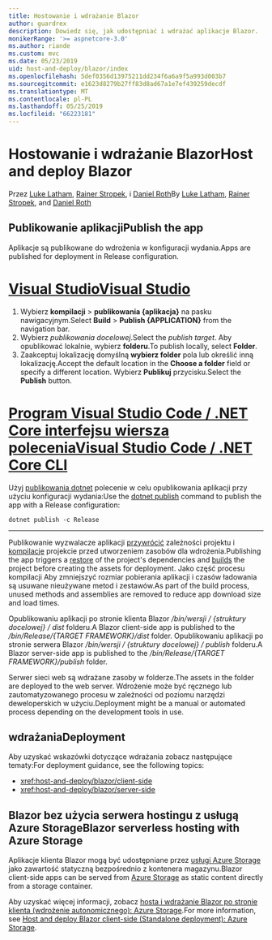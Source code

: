 ```yaml
---
title: Hostowanie i wdrażanie Blazor
author: guardrex
description: Dowiedz się, jak udostępniać i wdrażać aplikacje Blazor.
monikerRange: '>= aspnetcore-3.0'
ms.author: riande
ms.custom: mvc
ms.date: 05/23/2019
uid: host-and-deploy/blazor/index
ms.openlocfilehash: 5def0356d13975211dd234f6a6a9f5a993d003b7
ms.sourcegitcommit: e1623d8279b27ff83d8ad67a1e7ef439259decdf
ms.translationtype: MT
ms.contentlocale: pl-PL
ms.lasthandoff: 05/25/2019
ms.locfileid: "66223181"
---
```

# <a name="host-and-deploy-blazor"></a><span data-ttu-id="e4a05-103">Hostowanie i wdrażanie Blazor</span><span class="sxs-lookup"><span data-stu-id="e4a05-103">Host and deploy Blazor</span></span>

<span data-ttu-id="e4a05-104">Przez [Luke Latham](https://github.com/guardrex), [Rainer Stropek](https://www.timecockpit.com), i [Daniel Roth](https://github.com/danroth27)</span><span class="sxs-lookup"><span data-stu-id="e4a05-104">By [Luke Latham](https://github.com/guardrex), [Rainer Stropek](https://www.timecockpit.com), and [Daniel Roth](https://github.com/danroth27)</span></span>

## <a name="publish-the-app"></a><span data-ttu-id="e4a05-105">Publikowanie aplikacji</span><span class="sxs-lookup"><span data-stu-id="e4a05-105">Publish the app</span></span>

<span data-ttu-id="e4a05-106">Aplikacje są publikowane do wdrożenia w konfiguracji wydania.</span><span class="sxs-lookup"><span data-stu-id="e4a05-106">Apps are published for deployment in Release configuration.</span></span>

# <a name="visual-studiotabvisual-studio"></a>[<span data-ttu-id="e4a05-107">Visual Studio</span><span class="sxs-lookup"><span data-stu-id="e4a05-107">Visual Studio</span></span>](#tab/visual-studio)

1. <span data-ttu-id="e4a05-108">Wybierz **kompilacji** > **publikowania {aplikacja}** na pasku nawigacyjnym.</span><span class="sxs-lookup"><span data-stu-id="e4a05-108">Select **Build** > **Publish {APPLICATION}** from the navigation bar.</span></span>
1. <span data-ttu-id="e4a05-109">Wybierz *publikowania docelowej*.</span><span class="sxs-lookup"><span data-stu-id="e4a05-109">Select the *publish target*.</span></span> <span data-ttu-id="e4a05-110">Aby opublikować lokalnie, wybierz **folderu**.</span><span class="sxs-lookup"><span data-stu-id="e4a05-110">To publish locally, select **Folder**.</span></span>
1. <span data-ttu-id="e4a05-111">Zaakceptuj lokalizację domyślną **wybierz folder** pola lub określić inną lokalizację.</span><span class="sxs-lookup"><span data-stu-id="e4a05-111">Accept the default location in the **Choose a folder** field or specify a different location.</span></span> <span data-ttu-id="e4a05-112">Wybierz **Publikuj** przycisku.</span><span class="sxs-lookup"><span data-stu-id="e4a05-112">Select the **Publish** button.</span></span>


# <a name="visual-studio-code--net-core-clitabvisual-studio-codenetcore-cli"></a>[<span data-ttu-id="e4a05-113">Program Visual Studio Code / .NET Core interfejsu wiersza polecenia</span><span class="sxs-lookup"><span data-stu-id="e4a05-113">Visual Studio Code / .NET Core CLI</span></span>](#tab/visual-studio-code+netcore-cli)

<span data-ttu-id="e4a05-114">Użyj [publikowania dotnet](/dotnet/core/tools/dotnet-publish) polecenie w celu opublikowania aplikacji przy użyciu konfiguracji wydania:</span><span class="sxs-lookup"><span data-stu-id="e4a05-114">Use the [dotnet publish](/dotnet/core/tools/dotnet-publish) command to publish the app with a Release configuration:</span></span>

```console
dotnet publish -c Release
```

---

<span data-ttu-id="e4a05-115">Publikowanie wyzwalacze aplikacji [przywrócić](/dotnet/core/tools/dotnet-restore) zależności projektu i [kompilacje](/dotnet/core/tools/dotnet-build) projekcie przed utworzeniem zasobów dla wdrożenia.</span><span class="sxs-lookup"><span data-stu-id="e4a05-115">Publishing the app triggers a [restore](/dotnet/core/tools/dotnet-restore) of the project's dependencies and [builds](/dotnet/core/tools/dotnet-build) the project before creating the assets for deployment.</span></span> <span data-ttu-id="e4a05-116">Jako część procesu kompilacji Aby zmniejszyć rozmiar pobierania aplikacji i czasów ładowania są usuwane nieużywane metod i zestawów.</span><span class="sxs-lookup"><span data-stu-id="e4a05-116">As part of the build process, unused methods and assemblies are removed to reduce app download size and load times.</span></span>

<span data-ttu-id="e4a05-117">Opublikowaniu aplikacji po stronie klienta Blazor */bin/wersji / {struktury docelowej} / dist* folderu.</span><span class="sxs-lookup"><span data-stu-id="e4a05-117">A Blazor client-side app is published to the */bin/Release/{TARGET FRAMEWORK}/dist* folder.</span></span> <span data-ttu-id="e4a05-118">Opublikowaniu aplikacji po stronie serwera Blazor */bin/wersji / {struktury docelowej} / publish* folderu.</span><span class="sxs-lookup"><span data-stu-id="e4a05-118">A Blazor server-side app is published to the */bin/Release/{TARGET FRAMEWORK}/publish* folder.</span></span>

<span data-ttu-id="e4a05-119">Serwer sieci web są wdrażane zasoby w folderze.</span><span class="sxs-lookup"><span data-stu-id="e4a05-119">The assets in the folder are deployed to the web server.</span></span> <span data-ttu-id="e4a05-120">Wdrożenie może być ręcznego lub zautomatyzowanego procesu w zależności od poziomu narzędzi deweloperskich w użyciu.</span><span class="sxs-lookup"><span data-stu-id="e4a05-120">Deployment might be a manual or automated process depending on the development tools in use.</span></span>

## <a name="deployment"></a><span data-ttu-id="e4a05-121">wdrażania</span><span class="sxs-lookup"><span data-stu-id="e4a05-121">Deployment</span></span>

<span data-ttu-id="e4a05-122">Aby uzyskać wskazówki dotyczące wdrażania zobacz następujące tematy:</span><span class="sxs-lookup"><span data-stu-id="e4a05-122">For deployment guidance, see the following topics:</span></span>

* <xref:host-and-deploy/blazor/client-side>
* <xref:host-and-deploy/blazor/server-side>

## <a name="blazor-serverless-hosting-with-azure-storage"></a><span data-ttu-id="e4a05-123">Blazor bez użycia serwera hostingu z usługą Azure Storage</span><span class="sxs-lookup"><span data-stu-id="e4a05-123">Blazor serverless hosting with Azure Storage</span></span>

<span data-ttu-id="e4a05-124">Aplikacje klienta Blazor mogą być udostępniane przez [usługi Azure Storage](https://azure.microsoft.com/services/storage/) jako zawartość statyczną bezpośrednio z kontenera magazynu.</span><span class="sxs-lookup"><span data-stu-id="e4a05-124">Blazor client-side apps can be served from [Azure Storage](https://azure.microsoft.com/services/storage/) as static content directly from a storage container.</span></span>

<span data-ttu-id="e4a05-125">Aby uzyskać więcej informacji, zobacz [hosta i wdrażanie Blazor po stronie klienta (wdrożenie autonomicznego): Azure Storage](xref:host-and-deploy/blazor/client-side#azure-storage).</span><span class="sxs-lookup"><span data-stu-id="e4a05-125">For more information, see [Host and deploy Blazor client-side (Standalone deployment): Azure Storage](xref:host-and-deploy/blazor/client-side#azure-storage).</span></span>
